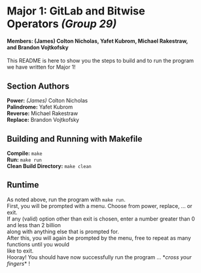 # **Major 1: GitLab and Bitwise Operators** *(Group 29)*
#### **Members**: (James) Colton Nicholas, Yafet Kubrom, Michael Rakestraw, and Brandon Vojtkofsky
This README is here to show you the steps to build and to run the program we have written for Major 1!

## Section Authors
**Power:** *(James)* Colton Nicholas\
**Palindrome:** Yafet Kubrom\
**Reverse:** Michael Rakestraw\
**Replace:** Brandon Vojtkofsky

## Building and Running with Makefile
**Compile:** `make`\
**Run:** `make run`\
**Clean Build Directory:** `make clean`

## Runtime
As noted above, run the program with `make run`.\
First, you will be prompted with a menu. Choose from power, replace, ... or exit.\
If any (valid) option other than exit is chosen, enter a number greater than 0 and less than 2 billion\
along with anything else that is prompted for.\
After this, you will again be prompted by the menu, free to repeat as many functions until you would\
like to exit.\
Hooray! You should have now successfully run the program ... \**cross your fingers*\* !
